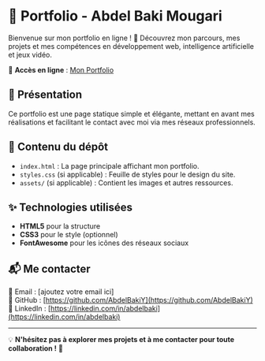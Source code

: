 # 📌 Portfolio - Abdel Baki Mougari

Bienvenue sur mon portfolio en ligne ! 🚀 Découvrez mon parcours, mes projets et mes compétences en développement web, intelligence artificielle et jeux vidéo.

🔗 **Accès en ligne** : [Mon Portfolio](https://abdel.alwaysdata.net/portfolio/index.html)

## 🎨 Présentation
Ce portfolio est une page statique simple et élégante, mettant en avant mes réalisations et facilitant le contact avec moi via mes réseaux professionnels.

## 📂 Contenu du dépôt
- `index.html` : La page principale affichant mon portfolio.
- `styles.css` (si applicable) : Feuille de styles pour le design du site.
- `assets/` (si applicable) : Contient les images et autres ressources.

## ✨ Technologies utilisées
- **HTML5** pour la structure
- **CSS3** pour le style (optionnel)
- **FontAwesome** pour les icônes des réseaux sociaux

## 📬 Me contacter
📧 Email : [ajoutez votre email ici]  
🐙 GitHub : [https://github.com/AbdelBakiY](https://github.com/AbdelBakiY)  
💼 LinkedIn : [https://linkedin.com/in/abdelbaki](https://linkedin.com/in/abdelbaki)

---
💡 **N'hésitez pas à explorer mes projets et à me contacter pour toute collaboration !** 🚀
